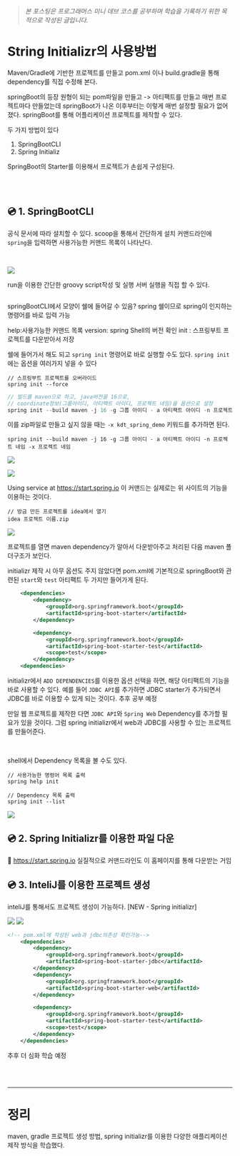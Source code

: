 >_본 포스팅은 프로그래머스 미니 데브 코스를 공부하며 
학습을 기록하기 위한 목적으로 작성된 글입니다._

# String Initializr의 사용방법

Maven/Gradle에 기반한 프로젝트를 만들고
pom.xml 이나 build.gradle을 통해 dependency를 직접 수정해 본다.


springBoot의 등장
원형이 되는 pom파일을 만들고 -> 아티팩트를 만들고 매번 프로젝트마다 만들었는데
springBoot가 나온 이후부터는 이렇게 매번 설정할 필요가 없어졌다.
springBoot를 통해 어플리케이션 프로젝트를 제작할 수 있다.

두 가지 방법이 있다
1. SpringBootCLI
2. Spring Initializ

SpringBoot의 Starter를 이용해서 프로젝트가 손쉽게 구성된다.


<br/>
<br/>

## 💿 1. SpringBootCLI

공식 문서에 따라 설치할 수 있다.
scoop을 통해서 간단하게 설치
커맨드라인에 `spring`을 입력하면 사용가능한 커맨드 목록이 나타난다. 

<br/>


![](https://velog.velcdn.com/images/suran-kim/post/dd76fd13-ef3e-4bc4-abc1-2f4a13fa736f/image.png)

run을 이용한 간단한 groovy script작성 및 실행
서버 실행을 직접 할 수 있다.


```java

```
springBootCLI에서
모양이 쉘에 들어갈 수 있음?
spring 쉘이므로 
spring이 인지하는 명령어를 바로 입력 가능

help:사용가능한 커맨드 목록
version: spring Shell의 버전 확인
init : 스프링부트 프로젝트를 다운받아서 저장 



쉘에 들어가서 해도 되고
`spring init` 명령어로 바로 실행할 수도 있다.
`spring init` 에는 옵션을 여러가지 넣을 수 있다


```
// 스프링부트 프로젝트를 오버라이드
spring init --force 
```



```java
// 빌드를 maven으로 하고, java버전을 16으로, 
// coordinate정보(그룹아이디, 아티팩트 아이디, 프로젝트 네임)을 옵션으로 설정
spring init --build maven -j 16 -g 그룹 아이디 - a 아티팩트 아이디 -n 프로젝트 네임
``` 
이를 zip파일로 만들고 싶지 않을 때는 `-x kdt_spring_demo` 키워드를 추가하면 된다.

```
spring init --build maven -j 16 -g 그룹 아이디 - a 아티팩트 아이디 -n 프로젝트 네임 -x 프로젝트 네임
```


![](https://velog.velcdn.com/images/suran-kim/post/ba868103-587b-4a60-b27c-1d530e36e69a/image.png)

![](https://velog.velcdn.com/images/suran-kim/post/1a1c29ea-ff67-438a-9c70-d2aa4d17ce87/image.png)

Using service at https://start.spring.io
이 커맨드는 실제로는 위 사이트의 기능을 이용하는 것이다.

```
// 방금 만든 프로젝트를 idea에서 열기
idea 프로젝트 이름.zip
```
![](https://velog.velcdn.com/images/suran-kim/post/4e9dd465-377c-4f64-95f7-88991ede5b3f/image.png)

프로젝트를 열면 maven dependency가 알아서 다운받아주고 처리된 다음 maven 폴더구조가 보인다.

initializr 제작 시 아무 옵션도 주지 않았다면 pom.xml에 기본적으로 springBoot와 관련된 `start`와 `test` 아티팩트 두 가지만 들어가게 된다.

```xml
    <dependencies>
		<dependency>
			<groupId>org.springframework.boot</groupId>
			<artifactId>spring-boot-starter</artifactId>
		</dependency>

		<dependency>
			<groupId>org.springframework.boot</groupId>
			<artifactId>spring-boot-starter-test</artifactId>
			<scope>test</scope>
		</dependency>
    <dependencies>      
```

initializr에서 `ADD DEPENDENCIES`를 이용한 옵션 선택을 하면, 해당 아티팩트의 기능을 바로 사용할 수 있다. 예를 들어 `JDBC API`를 추가하면 JDBC starter가 추가되면서 JDBC를 바로 이용할 수 있게 되는 것이다. 추후 공부 예정

만일 웹 프로젝트를 제작한 다면 `JDBC API`와 `Spring Web` Dependency를 추가할 필요가 있을 것이다. 그럼 spring initializr에서 web과 JDBC를 사용할 수 있는 프로젝트를 만들어준다.

<br/>

shell에서 Dependency 목록을 볼 수도 있다.
```
// 사용가능한 명령어 목록 출력
spring help init

// Dependency 목록 출력
spring init --list
```
![](https://velog.velcdn.com/images/suran-kim/post/e706bed3-2267-4eee-a998-9d575a5a3f51/image.png)


## 💿 2. Spring Initializr를 이용한 파일 다운

📌 https://start.spring.io
실질적으로 커맨드라인도 이 홈페이지를 통해 다운받는 거임



## 💿 3. InteliJ를 이용한 프로젝트 생성

inteliJ를 통해서도 프로젝트 생성이 가능하다. 
[NEW - Spring initializr]

![](https://velog.velcdn.com/images/suran-kim/post/e910a9b5-e101-4e4a-a8c9-3e25f5230918/image.png)
![](https://velog.velcdn.com/images/suran-kim/post/48542591-34bc-43c2-98f3-b1dc98f4a13a/image.png)


```xml
<!-- pom.xml에 작성된 web과 jdbc의존성 확인가능-->
    <dependencies>
        <dependency>
            <groupId>org.springframework.boot</groupId>
            <artifactId>spring-boot-starter-jdbc</artifactId>
        </dependency>
        <dependency>
            <groupId>org.springframework.boot</groupId>
            <artifactId>spring-boot-starter-web</artifactId>
        </dependency>

        <dependency>
            <groupId>org.springframework.boot</groupId>
            <artifactId>spring-boot-starter-test</artifactId>
            <scope>test</scope>
        </dependency>
    </dependencies>
```
추후 더 심화 학습 예정

<br/>
<br/>

---

# 정리
maven, gradle 프로젝트 생성 방법, spring initializr를 이용한 다양한 애플리케이션 제작 방식을 학습했다.
